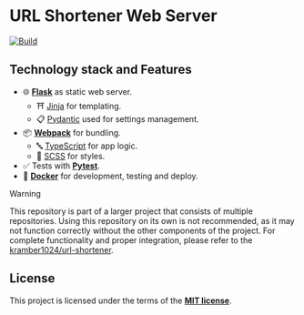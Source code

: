 # URL Shortener Web Server

<a href="https://github.com/kramber1024/url-shortener-web/actions/workflows/build.yml" target="_blank"><img src="https://github.com/kramber1024/url-shortener-web/actions/workflows/build.yml/badge.svg" alt="Build"></a>

## Technology stack and Features

- 🌐 [**Flask**](https://flask.palletsprojects.com/) as static web server.
    - ⛩️ [Jinja](https://jinja.palletsprojects.com/) for templating.
    - 📋 [Pydantic](https://docs.pydantic.dev/) used for settings management.
- 📦 [**Webpack**](https://webpack.js.org/) for bundling.
    - 🔤 [TypeScript](https://www.typescriptlang.org/) for app logic.
    - 🎨 [SCSS](https://sass-lang.com/) for styles.
- ✅ Tests with [**Pytest**](https://pytest.org/).
- 🐋 [**Docker**](https://www.docker.com/) for development, testing and deploy.

> [!WARNING]
> This repository is part of a larger project that consists of multiple repositories. Using this repository on its own is not recommended, as it may not function correctly without the other components of the project. For complete functionality and proper integration, please refer to the [kramber1024/url-shortener](https://github.com/kramber1024/url-shortener).

## License

This project is licensed under the terms of the [**MIT license**](./LICENSE).
